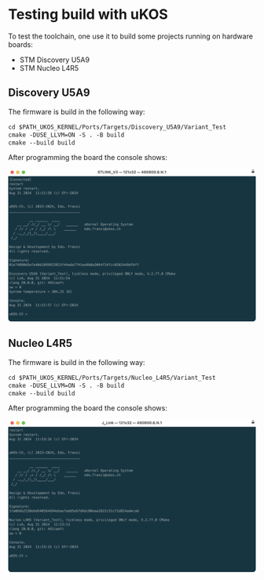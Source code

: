 # Testing build with uKOS

To test the toolchain, one use it to build some projects running on hardware boards:

- STM Discovery U5A9
- STM Nucleo L4R5

## Discovery U5A9

The firmware is build in the following way:

```
cd $PATH_UKOS_KERNEL/Ports/Targets/Discovery_U5A9/Variant_Test
cmake -DUSE_LLVM=ON -S . -B build
cmake --build build
```

After programming the board the console shows:

![Screen U5A9](Screenshot_U5A9.png)

## Nucleo L4R5

The firmware is build in the following way:

```
cd $PATH_UKOS_KERNEL/Ports/Targets/Nucleo_L4R5/Variant_Test
cmake -DUSE_LLVM=ON -S . -B build
cmake --build build
```

After programming the board the console shows:

![Screen L4R5](Screenshot_L4R5.png)

